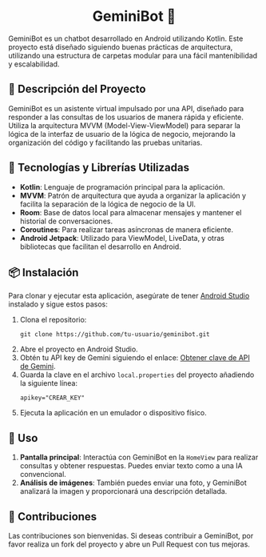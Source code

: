 <h1 align="center">GeminiBot 🤖</h1>

<p>GeminiBot es un chatbot desarrollado en Android utilizando Kotlin. Este proyecto está diseñado siguiendo buenas prácticas de arquitectura, utilizando una estructura de carpetas modular para una fácil mantenibilidad y escalabilidad.</p>

<h2>📜 Descripción del Proyecto</h2>

<p>GeminiBot es un asistente virtual impulsado por una API, diseñado para responder a las consultas de los usuarios de manera rápida y eficiente. Utiliza la arquitectura MVVM (Model-View-ViewModel) para separar la lógica de la interfaz de usuario de la lógica de negocio, mejorando la organización del código y facilitando las pruebas unitarias.</p>

<h2>🚀 Tecnologías y Librerías Utilizadas</h2>

<ul>
  <li><strong>Kotlin</strong>: Lenguaje de programación principal para la aplicación.</li>
  <li><strong>MVVM</strong>: Patrón de arquitectura que ayuda a organizar la aplicación y facilita la separación de la lógica de negocio de la UI.</li>
  <li><strong>Room</strong>: Base de datos local para almacenar mensajes y mantener el historial de conversaciones.</li>
  <li><strong>Coroutines</strong>: Para realizar tareas asíncronas de manera eficiente.</li>
  <li><strong>Android Jetpack</strong>: Utilizado para ViewModel, LiveData, y otras bibliotecas que facilitan el desarrollo en Android.</li>
</ul>

<h2>📦 Instalación</h2>

<p>Para clonar y ejecutar esta aplicación, asegúrate de tener <a href="https://developer.android.com/studio">Android Studio</a> instalado y sigue estos pasos:</p>

<ol>
  <li>Clona el repositorio:
    <pre><code>git clone https://github.com/tu-usuario/geminibot.git</code></pre>
  </li>
  <li>Abre el proyecto en Android Studio.</li>
  <li>Obtén tu API key de Gemini siguiendo el enlace: <a href="https://ai.google.dev/gemini-api/docs/api-key?hl=es-419" target="_blank">Obtener clave de API de Gemini</a>.</li>
  <li>Guarda la clave en el archivo <code>local.properties</code> del proyecto añadiendo la siguiente línea:
    <pre><code>apikey="CREAR_KEY"</code></pre>
  </li>
  <li>Ejecuta la aplicación en un emulador o dispositivo físico.</li>
</ol>
<h2>📱 Uso</h2>

<ol>
  <li><strong>Pantalla principal</strong>: Interactúa con GeminiBot en la <code>HomeView</code> para realizar consultas y obtener respuestas. Puedes enviar texto como a una IA convencional.</li>
  <li><strong>Análisis de imágenes</strong>: También puedes enviar una foto, y GeminiBot analizará la imagen y proporcionará una descripción detallada.</li>
</ol>

<h2>👥 Contribuciones</h2>

<p>Las contribuciones son bienvenidas. Si deseas contribuir a GeminiBot, por favor realiza un fork del proyecto y abre un Pull Request con tus mejoras.</p>

